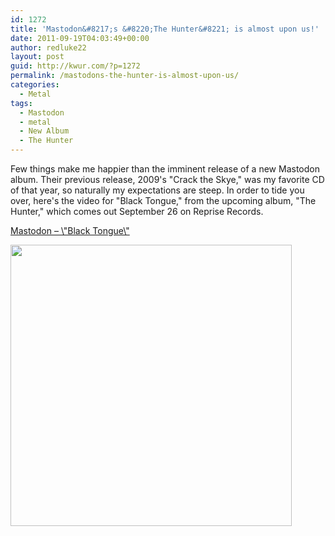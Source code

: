 ```yaml
---
id: 1272
title: 'Mastodon&#8217;s &#8220;The Hunter&#8221; is almost upon us!'
date: 2011-09-19T04:03:49+00:00
author: redluke22
layout: post
guid: http://kwur.com/?p=1272
permalink: /mastodons-the-hunter-is-almost-upon-us/
categories:
  - Metal
tags:
  - Mastodon
  - metal
  - New Album
  - The Hunter
---
```

<div class="pf-content">
  <p>
    Few things make me happier than the imminent release of a new Mastodon album. Their previous release, 2009's "Crack the Skye," was my favorite CD of that year, so naturally my expectations are steep. In order to tide you over, here's the video for "Black Tongue," from the upcoming album, "The Hunter," which comes out September 26 on Reprise Records.
  </p>
  
  <p>
    <a href="http://www.youtube.com/watch?v=hwgqenxNUfs">Mastodon &#8211; \"Black Tongue\"</a>
  </p>
  
  <p>
    <a href="http://kwur.com/mastodons-the-hunter-is-almost-upon-us/mastodon-thehunter-albumcover/" rel="attachment wp-att-1277"><img alt="" class="alignnone size-large wp-image-1277" height="450" src="http://kwur.com/wp-content/uploads/2011/09/Mastodon-TheHunter-albumcover-1024x1024.jpg" title="Mastodon-TheHunter-albumcover" width="450" srcset="http://kwur.com/wp-content/uploads/2011/09/Mastodon-TheHunter-albumcover-1024x1024.jpg 1024w, http://kwur.com/wp-content/uploads/2011/09/Mastodon-TheHunter-albumcover-150x150.jpg 150w, http://kwur.com/wp-content/uploads/2011/09/Mastodon-TheHunter-albumcover-300x300.jpg 300w, http://kwur.com/wp-content/uploads/2011/09/Mastodon-TheHunter-albumcover.jpg 1425w" sizes="(max-width: 450px) 100vw, 450px" /></a>
  </p>
</div>